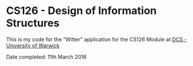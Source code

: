 # CS126 - Design of Information Structures

This is my code for the "Witter" application for the CS126 Module at [DCS - University of Warwick](http://www2.warwick.ac.uk/fac/sci/dcs/)

Date completed: 11th March 2016
